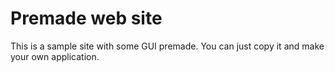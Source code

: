 # Premade web site
This is a sample site with some GUI premade. You can just copy it and make your own application.
